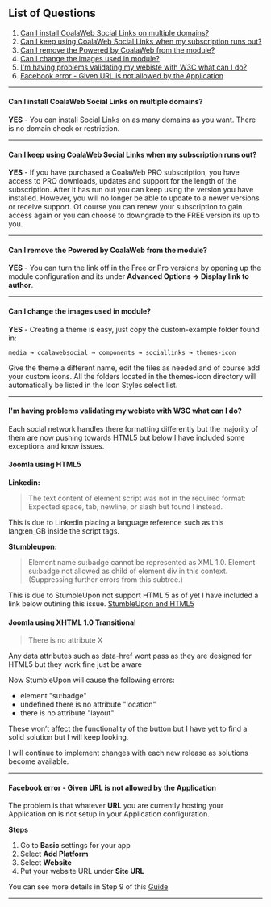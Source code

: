 ## List of Questions
1.  [Can I install CoalaWeb Social Links on multiple domains?](#q1)
2.  [Can I keep using CoalaWeb Social Links when my subscription runs out?](#q2)
3.  [Can I remove the Powered by CoalaWeb from the module?](#q3)
4.  [Can I change the images used in module?](#q4)
5.  [I'm having problems validating my webiste with W3C what can I do?](#q5)
6.  [Facebook error - Given URL is not allowed by the Application](#q6)

***

#### <a name="q1"></a>Can I install CoalaWeb Social Links on multiple domains?

**YES** - You can install Social Links on as many domains as you want. There is no domain check or restriction.

***

#### <a name="q2"></a>Can I keep using CoalaWeb Social Links when my subscription runs out?

**YES** - If you have purchased a CoalaWeb PRO subscription, you have access to PRO downloads, updates and support for the length of the subscription. After it has run out you can keep using the version you have installed. However, you will no longer be able to update to a newer versions or receive support. Of course you can renew your subscription to gain access again or you can choose to downgrade to the FREE version its up to you.

***

#### <a name="q3"></a>Can I remove the Powered by CoalaWeb from the module?

**YES** - You can turn the link off in the Free or Pro versions by opening up the module configuration and its under **Advanced Options -> Display link to author**.

***

#### <a name="q4"></a>Can I change the images used in module?

**YES** - Creating a theme is easy, just copy the custom-example folder found in:

`media → coalawebsocial → components → sociallinks → themes-icon`

Give the theme a different name, edit the files as needed and of course add your custom icons. All the folders located in the themes-icon directory will automatically be listed in the Icon Styles select list.

***

#### <a name="q5"></a>I'm having problems validating my webiste with W3C what can I do?

Each social network handles there formatting differently but the majority of them are now pushing towards HTML5 but below I have included some exceptions and know issues.

#### Joomla using HTML5

**Linkedin:**

> The text content of element script was not in the required format: Expected space, tab, newline, or slash but found l instead.

This is due to Linkedin placing a language reference such as this lang:en_GB inside the script tags.

**Stumbleupon:**

> Element name su:badge cannot be represented as XML 1.0. Element su:badge not allowed as child of element div in this context. (Suppressing further errors from this subtree.)

This is due to StumbleUpon not support HTML 5 as of yet I have included a link below outining this issue.
[StumbleUpon and HTML5](https://getsatisfaction.com/stumbleupon_help_center/topics/stumbleupon_button_does_not_validate_for_html5_w3c)

#### Joomla using XHTML 1.0 Transitional

> There is no attribute X

Any data attributes such as data-href wont pass as they are designed for HTML5 but they work fine just be aware

Now StumbleUpon will cause the following errors:

*   element "su:badge"
*   undefined there is no attribute "location"
*   there is no attribute "layout"

These won’t affect the functionality of the button but I have yet to find a solid solution but I will keep looking.

<span class="info" markdown="1">I will continue to implement changes with each new release as solutions become available.</span>

***

#### <a name="q6"></a>Facebook error - Given URL is not allowed by the Application

The problem is that whatever **URL** you are currently hosting your Application on is not setup in your Application configuration.

**Steps**

1.  Go to **Basic** settings for your app
2.  Select **Add Platform**
3.  Select **Website**
4.  Put your website URL under **Site URL**

You can see more details in Step 9 of this [Guide](http://coalaweb.com/support/documentation/item/create-facebook-application)

***
